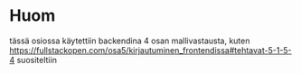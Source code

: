 # Huom
tässä osiossa käytettiin backendina 4 osan mallivastausta, kuten https://fullstackopen.com/osa5/kirjautuminen_frontendissa#tehtavat-5-1-5-4 suositeltiin
